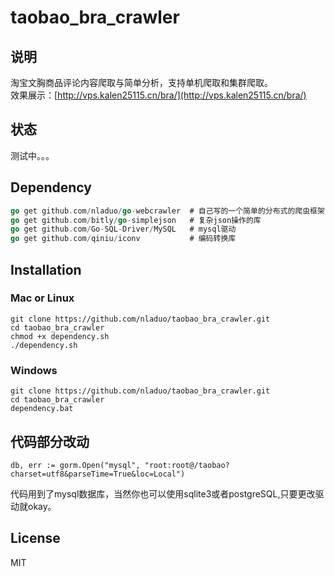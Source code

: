 # taobao_bra_crawler

## 说明
淘宝文胸商品评论内容爬取与简单分析，支持单机爬取和集群爬取。<br>
效果展示：[http://vps.kalen25115.cn/bra/](http://vps.kalen25115.cn/bra/)

## 状态
测试中。。。

## Dependency
``` go
go get github.com/nladuo/go-webcrawler  # 自己写的一个简单的分布式的爬虫框架，正在慢慢完善
go get github.com/bitly/go-simplejson   # 复杂json操作的库
go get github.com/Go-SQL-Driver/MySQL   # mysql驱动
go get github.com/qiniu/iconv           # 编码转换库
```
## Installation
### Mac or Linux
``` shell
git clone https://github.com/nladuo/taobao_bra_crawler.git
cd taobao_bra_crawler
chmod +x dependency.sh
./dependency.sh
```

### Windows
``` shell
git clone https://github.com/nladuo/taobao_bra_crawler.git
cd taobao_bra_crawler
dependency.bat
```
## 代码部分改动
```
db, err := gorm.Open("mysql", "root:root@/taobao?charset=utf8&parseTime=True&loc=Local")
```
代码用到了mysql数据库，当然你也可以使用sqlite3或者postgreSQL,只要更改驱动就okay。

## License
MIT
